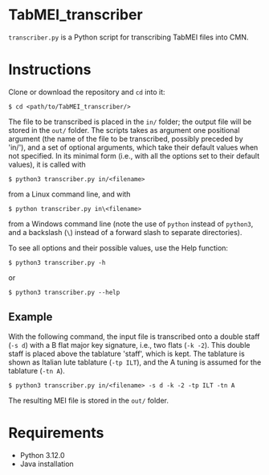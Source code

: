# TabMEI_transcriber
`transcriber.py` is a Python script for transcribing TabMEI files into CMN.

# Instructions
Clone or download the repository and `cd` into it:

    $ cd <path/to/TabMEI_transcriber/>

The file to be transcribed is placed in the `in/` folder; the output file will be stored in the `out/` folder. The scripts takes as argument one positional argument (the name of the file to be transcribed, possibly preceded by 'in/'), and a set of optional arguments, which take their default values when not specified. In its minimal form (i.e., with all the options set to their default values), it is called with

    $ python3 transcriber.py in/<filename>

from a Linux command line, and with

    $ python transcriber.py in\<filename>

from a Windows command line (note the use of `python` instead of `python3`, and a backslash (`\`) instead of a forward slash to separate directories).
    
To see all options and their possible values, use the Help function:

    $ python3 transcriber.py -h

or

    $ python3 transcriber.py --help

## Example
With the following command, the input file is transcribed onto a double staff (`-s d`) with a B flat major key signature, i.e., two flats (`-k -2`). This double staff is placed above the tablature 'staff', which is kept. The tablature is shown as Italian lute tablature (`-tp ILT`), and the A tuning is assumed for the tablature (`-tn A`).

    $ python3 transcriber.py in/<filename> -s d -k -2 -tp ILT -tn A

The resulting MEI file is stored in the `out/` folder.

# Requirements
* Python 3.12.0
* Java installation
